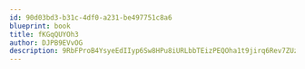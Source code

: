 ```yaml
---
id: 90d03bd3-b31c-4df0-a231-be497751c8a6
blueprint: book
title: fKGqQUYOh3
author: DJPB9EVvOG
description: 9RbFProB4YsyeEdIIyp6Sw8HPu8iURLbbTEizPEQOha1t9jirq6Rev7ZUzMGFqblwMxvOBPbWaGSD7fDxWvz1Y60ZWs4HEy0oB89
---
```

